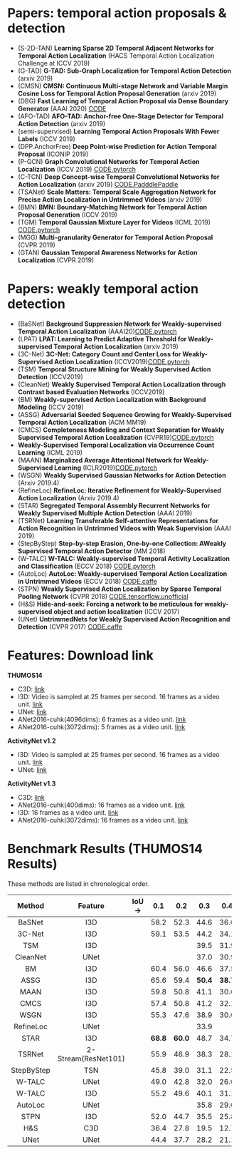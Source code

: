 # Papers: temporal action proposals & detection
- (S-2D-TAN) **Learning Sparse 2D Temporal Adjacent Networks for Temporal Action Localization** (HACS Temporal Action Localization Challenge at ICCV 2019)
- (G-TAD) **G-TAD: Sub-Graph Localization for Temporal Action Detection** (arxiv 2019)
- (CMSN) **CMSN: Continuous Multi-stage Network and Variable Margin Cosine Loss for Temporal Action Proposal Generation** (arxiv 2019)
- (DBG) **Fast Learning of Temporal Action Proposal via Dense Boundary Generator** (AAAI 2020) [CODE](https://github.com/TencentYoutuResearch/ActionDetection-DBG)
- (AFO-TAD) **AFO-TAD: Anchor-free One-Stage Detector for Temporal Action Detection** (arxiv 2019)
- (semi-supervised) **Learning Temporal Action Proposals With Fewer Labels** (ICCV 2019)
- (DPP.AnchorFree) **Deep Point-wise Prediction for Action Temporal Proposal** (ICONIP 2019)
- (P-GCN) **Graph Convolutional Networks for Temporal Action Localization** (ICCV 2019) [CODE.pytorch](https://github.com/Alvin-Zeng/PGCN)
- (C-TCN) **Deep Concept-wise Temporal Convolutional Networks for Action Localization** (arxiv 2019) [CODE.PadddlePaddle](https://github.com/PaddlePaddle/models/tree/develop/PaddleCV/PaddleVideo)
- (TSANet) **Scale Matters: Temporal Scale Aggregation Network for Precise Action Localization in Untrimmed Videos** (arxiv 2019)
- (BMN) **BMN: Boundary-Matching Network for Temporal Action Proposal Generation** (ICCV 2019)
- (TGM) **Temporal Gaussian Mixture Layer for Videos** (ICML 2019) [CODE.pytorch](https://github.com/piergiaj/tgm-icml19)
- (MGG) **Multi-granularity Generator for Temporal Action Proposal** (CVPR 2019)
- (GTAN) **Gaussian Temporal Awareness Networks for Action Localization** (CVPR 2019)

# Papers: weakly temporal action detection
- (BaSNet) **Background Suppression Network for Weakly-supervised Temporal Action Localization** (AAAI20)[CODE.pytorch](https://github.com/Pilhyeon/BaSNet-pytorch)
- (LPAT) **LPAT: Learning to Predict Adaptive Threshold for Weakly-supervised Temporal Action Localization** (arxiv 2019)
- (3C-Net) **3C-Net: Category Count and Center Loss for Weakly-Supervised Action Localization** (ICCV2019)[CODE.pytorch](https://github.com/naraysa/3c-net)
- (TSM) **Temporal Structure Mining for Weakly Supervised Action Detection** (ICCV2019)
- (CleanNet) **Weakly Supervised Temporal Action Localization through Contrast based Evaluation Networks** (ICCV2019)
- (BM) **Weakly-supervised Action Localization with Background Modeling** (ICCV 2019)
- (ASSG) **Adversarial Seeded Sequence Growing for Weakly-Supervised Temporal Action Localization** (ACM MM19)
- (CMCS) **Completeness Modeling and Context Separation for Weakly Supervised Temporal Action Localization** (CVPR19)[CODE.pytorch](https://github.com/Finspire13/CMCS-Temporal-Action-Localization)
- **Weakly-Supervised Temporal Localization via Occurrence Count Learning** (ICML 2019)
- (MAAN) **Marginalized Average Attentional Network for Weakly-Supervised Learning** (ICLR2019)[CODE.pytorch](https://github.com/yyuanad/MAAN)
- (WSGN) **Weakly Supervised Gaussian Networks for Action Detection** (Arxiv 2019.4) 
- (RefineLoc) **RefineLoc: Iterative Refinement for Weakly-Supervised Action Localization** (Arxiv 2019.4)
- (STAR) **Segregated Temporal Assembly Recurrent Networks for Weakly Supervised Multiple Action Detection** (AAAI 2019)
- (TSRNet) **Learning Transferable Self-attentive Representations for Action Recognition in Untrimmed Videos with Weak Supervision** (AAAI 2019)
- (StepByStep) **Step-by-step Erasion, One-by-one Collection: AWeakly Supervised Temporal Action Detector** (MM 2018)
- (W-TALC) **W-TALC: Weakly-supervised Temporal Activity Localization and Classification** (ECCV 2018) [CODE.pytorch](https://github.com/sujoyp/wtalc-pytorch)
- (AutoLoc) **AutoLoc: Weakly-supervised Temporal Action Localization in Untrimmed Videos** (ECCV 2018) [CODE.caffe](https://github.com/zhengshou/AutoLoc)
- (STPN) **Weakly Supervised Action Localization by Sparse Temporal Pooling Network** (CVPR 2018) [CODE.tensorflow.unofficial](https://github.com/bellos1203/STPN)
- (H&S) **Hide-and-seek: Forcing a network to be meticulous for weakly-supervised object and action localization** (ICCV 2017)
- (UNet) **UntrimmedNets for Weakly Supervised Action Recognition and Detection** (CVPR 2017) [CODE.caffe](https://github.com/wanglimin/UntrimmedNet)

# Features: Download link
**THUMOS14**
- C3D: [link](https://github.com/wzmsltw/BSN-boundary-sensitive-network/issues/24)
- I3D: Video is sampled at 25 frames per second. 16 frames as a video unit. [link](https://github.com/sujoyp/wtalc-pytorch)
- UNet: [link](https://github.com/zhengshou/AutoLoc)
- ANet2016-cuhk(4096dims): 6 frames as a video unit. [link](https://github.com/jiyanggao/CTAP)
- ANet2016-cuhk(3072dims): 5 frames as a video unit. [link](https://drive.google.com/open?id=1gCNYPf6Fxeht1HO3eIzuyj84gtbkPETx)

**ActivityNet v1.2**
- I3D: Video is sampled at 25 frames per second. 16 frames as a video unit. [link](https://github.com/sujoyp/wtalc-pytorch)
- UNet: [link](https://github.com/zhengshou/AutoLoc)

**ActivityNet v1.3**
- C3D: [link](http://activity-net.org/challenges/2016/download.html)
- ANet2016-cuhk(400dims): 16 frames as a video unit. [link](https://github.com/wzmsltw/BSN-boundary-sensitive-network) 
- I3D: 16 frames as a video unit. [link](https://github.com/Finspire13/CMCS-Temporal-Action-Localization)
- ANet2016-cuhk(3072dims): 16 frames as a video unit. [link](https://github.com/Finspire13/CMCS-Temporal-Action-Localization)

# Benchmark Results (THUMOS14 Results)
These methods are listed in chronological order.


| Method | Feature | IoU-> | 0.1 | 0.2 | 0.3   | 0.4    | 0.5    | 0.6    | 0.7 |
| :----: | :----: | :----:|:----:|:----:|:----:| :----: | :----: | :----: |:----:|
| BaSNet | I3D |       |58.2       |  52.3      | 44.6 | 36.0 | **27.0** |  **18.6** | **10.4**|
| 3C-Net | I3D |       |59.1       |  53.5      | 44.2 | 34.1 | 26.6 |   | 8.1|
| TSM | I3D |       |       |        | 39.5 | 31.9 | 24.5 |  13.8   | 7.1|
| CleanNet| UNet |       |       |        | 37.0 | 30.9 | 23.9 |  13.9   | 7.1|
| BM| I3D |       | 60.4 | 56.0  | 46.6 | 37.5 | 26.8 |  17.6   |  8.6|
| ASSG| I3D |       | 65.6 | 59.4  | **50.4** | **38.7** | 25.4 |  15.0   |  6.6|
| MAAN | I3D |       | 59.8 | 50.8  | 41.1 | 30.6 | 20.3 |  12.0   |  6.9|
| CMCS | I3D |       | 57.4 | 50.8  | 41.2 | 32.1 | 23.1 |  15.0   |  7.0|
| WSGN | I3D |       | 55.3 | 47.6  | 38.9 | 30.0 | 21.1 |  13.9   |  8.3|
| RefineLoc | UNet |       |     |     |   33.9 |      |   22.1 |     |     6.1 |
| STAR      | I3D |       |  **68.8**|  **60.0**| 48.7|    34.7|   23.0 |     |      |
| TSRNet    | 2-Stream(ResNet101) |       |  55.9|  46.9| 38.3 |  28.1 |  18.6 | 11.0 |  5.59 |
| StepByStep    | TSN |       |  45.8| 39.0| 31.1 | 22.5 | 15.9 |  |   |
| W-TALC    | UNet |       |  49.0|  42.8| 32.0 | 26.0 | 18.8 |   |  6.2 |
| W-TALC    | I3D |       |  55.2|  49.6| 40.1 |  31.1 |  22.8 |   |  7.6 |
| AutoLoc    | UNet |       |  |   |35.8 |  29.0 | 21.2 |13.4 | 5.8 |
| STPN    |I3D |       |  52.0|  44.7| 35.5 |  25.8 |  16.9 | 9.9 |  4.3 |
| H&S    |C3D |       |  36.4|  27.8| 19.5 |  12.7 |  6.8|   |    |
| UNet    | UNet |       |  44.4|  37.7| 28.2 |  21.1 |  13.7 |   |    |

